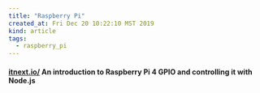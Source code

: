 ```yaml
---
title: "Raspberry Pi"
created_at: Fri Dec 20 10:22:10 MST 2019
kind: article
tags:
  - raspberry_pi
---
```

<h4>
  <a href="https://itnext.io/an-introduction-to-raspberry-pi-4-gpio-and-controlling-it-with-node-js-10f2ce41af12" target="_blank">itnext.io/</a>
  An introduction to Raspberry Pi 4 GPIO and controlling it with Node.js
</h4>

<!--
html boilerplate fragments
<a href="" target="_blank"></a>
<a name=""></a>
<img src="" width="400px">
<ul>
  <li></li>
  <li><a href="" target="_blank"></a></li>
</ul>
<pre>
</pre>
<p style="margin-bottom: 2em;"></p>
<hr style="border: 0; height: 3px; background: #333; background-image: linear-gradient(to right, #ccc, #333, #ccc);">
<pre><code>
</code></pre>
<math xmlns='http://www.w3.org/1998/Math/MathML' display='block'>
</math>
:-->
